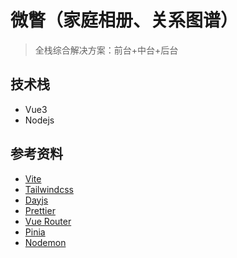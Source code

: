 # 微瞥（家庭相册、关系图谱）

> 全栈综合解决方案：前台+中台+后台

## 技术栈

- Vue3
- Nodejs

## 参考资料

- [Vite](https://cn.vitejs.dev/)
- [Tailwindcss](https://tailwindcss.com/docs/installation)
- [Dayjs](https://day.js.org/docs/zh-CN/installation/installation)
- [Prettier](https://prettier.io/)
- [Vue Router](https://router.vuejs.org/zh/introduction.html)
- [Pinia](https://pinia.vuejs.org/zh/introduction.html)
- [Nodemon](https://www.npmjs.com/package/nodemon)
